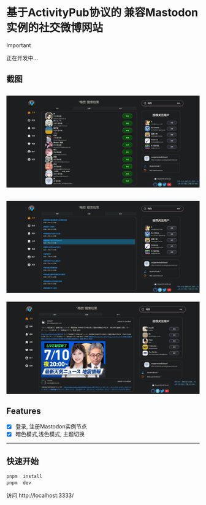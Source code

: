 # 基于ActivityPub协议的 兼容Mastodon实例的社交微博网站

> [!IMPORTANT]
> 正在开发中...

## 截图

![1](./imgs/img.png)
---
![2](./imgs/img_1.png)
---
![2](./imgs/img_2.png)

## Features

- [x] 登录, 注册Mastodon实例节点
- [x] 暗色模式,浅色模式, 主题切换

---

## 快速开始

```bash
pnpm  install 
pnpm  dev
```

访问 http://localhost:3333/